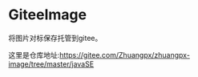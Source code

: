 <!--
 * @Autor: violet apricity ( Zhuangpx )
 * @Date: 2021-11-04 11:53:52
 * @LastEditors: violet apricity ( Zhuangpx )
 * @LastEditTime: 2021-11-04 13:08:57
 * @FilePath: \javaSE\GiteeImage\README.md
 * @Description:  Zhuangpx : Violet && Apricity:/ The warmth of the sun in the winter /
-->

# GiteeImage

将图片对标保存托管到gitee。

这里是仓库地址:<https://gitee.com/Zhuangpx/zhuangpx-image/tree/master/javaSE>
